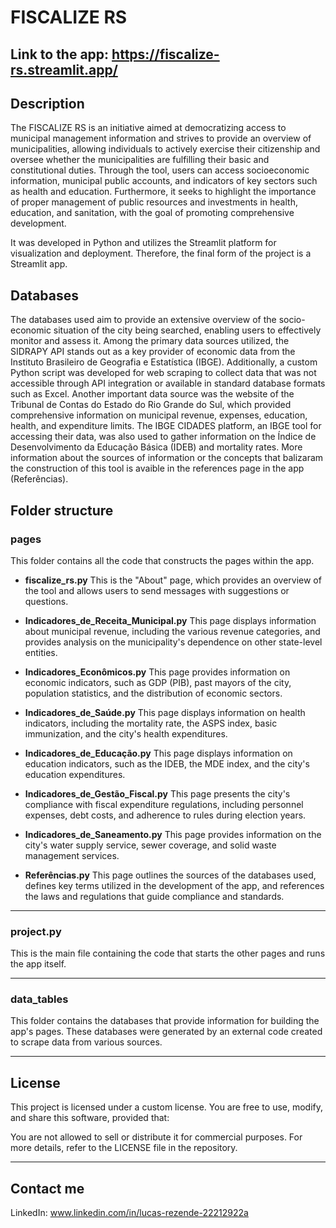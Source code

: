# FISCALIZE RS

## Link to the app: https://fiscalize-rs.streamlit.app/

## Description
The FISCALIZE RS is an initiative aimed at democratizing access to municipal management information and strives to provide an overview of municipalities, allowing individuals to actively exercise their citizenship and oversee whether the municipalities are fulfilling their basic and constitutional duties. Through the tool, users can access socioeconomic information, municipal public accounts, and indicators of key sectors such as health and education.
Furthermore, it seeks to highlight the importance of proper management of public resources and investments in health, education, and sanitation, with the goal of promoting comprehensive development.

It was developed in Python and utilizes the Streamlit platform for visualization and deployment. Therefore, the final form of the project is a Streamlit app.

## Databases
The databases used aim to provide an extensive overview of the socio-economic situation of the city being searched, enabling users to effectively monitor and assess it.
Among the primary data sources utilized, the SIDRAPY API stands out as a key provider of economic data from the Instituto Brasileiro de Geografia e Estatística (IBGE). Additionally, a custom Python script was developed for web scraping to collect data that was not accessible through API integration or available in standard database formats such as Excel.
Another important data source was the website of the Tribunal de Contas do Estado do Rio Grande do Sul, which provided comprehensive information on municipal revenue, expenses, education, health, and expenditure limits.
The IBGE CIDADES platform, an IBGE tool for accessing their data, was also used to gather information on the Índice de Desenvolvimento da Educação Básica (IDEB) and mortality rates.
More information about the sources of information or the concepts that balizaram the construction of this tool is avaible in the references page in the app (Referências).

## Folder structure
### pages
This folder contains all the code that constructs the pages within the app.

- **fiscalize_rs.py**
  This is the "About" page, which provides an overview of the tool and allows users to send messages with suggestions or questions.

- **Indicadores_de_Receita_Municipal.py**
  This page displays information about municipal revenue, including the various revenue categories, and provides analysis on the municipality's dependence on other state-level entities.

- **Indicadores_Econômicos.py**
  This page provides information on economic indicators, such as GDP (PIB), past mayors of the city, population statistics, and the distribution of economic sectors.

- **Indicadores_de_Saúde.py**
  This page displays information on health indicators, including the mortality rate, the ASPS index, basic immunization, and the city's health expenditures.

- **Indicadores_de_Educação.py**
  This page displays information on education indicators, such as the IDEB, the MDE index, and the city's education expenditures.

- **Indicadores_de_Gestão_Fiscal.py**
  This page presents the city's compliance with fiscal expenditure regulations, including personnel expenses, debt costs, and adherence to rules during election years.

- **Indicadores_de_Saneamento.py**
  This page provides information on the city's water supply service, sewer coverage, and solid waste management services.

- **Referências.py**
  This page outlines the sources of the databases used, defines key terms utilized in the development of the app, and references the laws and regulations that guide compliance and standards.

---

### project.py
This is the main file containing the code that starts the other pages and runs the app itself.

---

### data_tables
This folder contains the databases that provide information for building the app's pages. These databases were generated by an external code created to scrape data from various sources.

---

## License
This project is licensed under a custom license. You are free to use, modify, and share this software, provided that:

You are not allowed to sell or distribute it for commercial purposes.
For more details, refer to the LICENSE file in the repository.

---

## Contact me
LinkedIn: www.linkedin.com/in/lucas-rezende-22212922a
